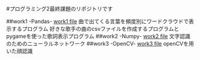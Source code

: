 #プログラミング2最終課題のリポジトリです

##work1 -Pandas-
[work1 file](https://github.com/jm042524/Prog2kakushin/blob/main/work1.ipynb)
曲で出てくる言葉を頻度別にワードクラウドで表示するプログラム
好きな歌手の曲のcsvファイルを作成するプログラムとpygameを使った歌詞表示プログラム
##work2 -Numpy-
[work2 file](https://github.com/jm042524/Prog2kakushin/blob/main/work2.ipynb)
文字認識のためのニューラルネットワーク
##work3 -OpenCV-
[work3 file](https://github.com/jm042524/Prog2kakushin/blob/main/work3.ipynb)
openCVを用いた顔認識
